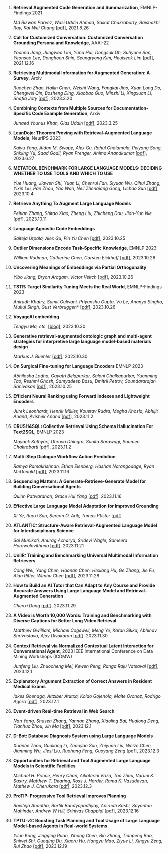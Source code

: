 
1. **Retrieval Augmented Code Generation and Summarization**, EMNLP-Findings 2021

   *Md Rizwan Parvez, Wasi Uddin Ahmad, Saikat Chakraborty, Baishakhi Ray, Kai-Wei Chang*  [[pdf](https://arxiv.org/abs/2108.11601)], 2021.8.26

1. **Call for Customized Conversation: Customized Conversation Grounding Persona and Knowledge**, AAAI-22

   *Yoonna Jang, Jungwoo Lim, Yuna Hur, Dongsuk Oh, Suhyune Son, Yeonsoo Lee, Donghoon Shin, Seungryong Kim, Heuiseok Lim*  [[pdf](https://arxiv.org/abs/2112.08619)], 2021.12.16

1. **Retrieving Multimodal Information for Augmented Generation: A Survey**, Arxiv

   *Ruochen Zhao, Hailin Chen, Weishi Wang, Fangkai Jiao, Xuan Long Do, Chengwei Qin, Bosheng Ding, Xiaobao Guo, Minzhi Li, Xingxuan Li, Shafiq Joty*  [[pdf](https://arxiv.org/abs/2303.10868)], 2023.3.20

1. **Combining Contexts from Multiple Sources for Documentation-Specific Code Example Generation**, Arxiv

   *Junaed Younus Khan, Gias Uddin*  [[pdf](https://arxiv.org/abs/2303.14542)], 2023.3.25

1. **LeanDojo: Theorem Proving with Retrieval-Augmented Language Models**, NeurIPS 2023

   *Kaiyu Yang, Aidan M. Swope, Alex Gu, Rahul Chalamala, Peiyang Song, Shixing Yu, Saad Godil, Ryan Prenger, Anima Anandkumar*  [[pdf](https://arxiv.org/abs/2306.15626)], 2023.6.27

1. **METATOOL BENCHMARK FOR LARGE LANGUAGE MODELS: DECIDING WHETHER TO USE TOOLS AND WHICH TO USE**

   *Yue Huang, Jiawen Shi, Yuan Li, Chenrui Fan, Siyuan Wu, Qihui Zhang, Yixin Liu, Pan Zhou, Yao Wan, Neil Zhenqiang Gong, Lichao Sun*  [[pdf](https://arxiv.org/abs/2310.03128)], 2023.10.4

1. **Retrieve Anything To Augment Large Language Models**

   *Peitian Zhang, Shitao Xiao, Zheng Liu, Zhicheng Dou, Jian-Yun Nie*  [[pdf](https://arxiv.org/abs/2310.07554)], 2023.10.11

1. **Language Agnostic Code Embeddings**

   *Saiteja Utpala, Alex Gu, Pin Yu Chen*  [[pdf](https://arxiv.org/abs/2310.16803)], 2023.10.25
   
1. **Outlier Dimensions Encode Task-Specific Knowledge**, EMNLP 2023

    *William Rudman, Catherine Chen, Carsten Eickhoff*  [[pdf](https://arxiv.org/abs/2310.17715)], 2023.10.26

1. **Uncovering Meanings of Embeddings via Partial Orthogonality**

   *Yibo Jiang, Bryon Aragam, Victor Veitch*  [[pdf](https://arxiv.org/abs/2310.17611)], 2023.10.26

1. **TSTR: Target Similarity Tuning Meets the Real World**,  EMNLP-Findings 2023

   *Anirudh Khatry, Sumit Gulwani, Priyanshu Gupta, Vu Le, Ananya Singha, Mukul Singh, Gust Verbruggen**  [[pdf](https://arxiv.org/abs/2310.17228)], 2023.10.26

1. **VoyageAI embedding** 

    *Tengyu Ma, etc.*  [[blog](https://blog.voyageai.com/2023/10/29/voyage-embeddings/)], 2023.10.30

1. **Generative retrieval-augmented ontologic graph and multi-agent strategies for interpretive large language model-based materials design** 

    *Markus J. Buehler*  [[pdf](https://arxiv.org/abs/2310.19998)], 2023.10.30

1. **On Surgical Fine-tuning for Language Encoders** EMNLP 2023

   *Abhilasha Lodha, Gayatri Belapurkar, Saloni Chalkapurkar, Yuanming Tao, Reshmi Ghosh, Samyadeep Basu, Dmitrii Petrov, Soundararajan Srinivasan*  [[pdf](https://arxiv.org/abs/2310.17041)], 2023.10.25

1. **Efficient Neural Ranking using Forward Indexes and Lightweight Encoders**

   *Jurek Leonhardt, Henrik Müller, Koustav Rudra, Megha Khosla, Abhijit Anand, Avishek Anand*  [[pdf](https://arxiv.org/abs/2311.01263)], 2023.11.2

1. **CRUSH4SQL: Collective Retrieval Using Schema Hallucination For Text2SQL**, EMNLP 2023

   *Mayank Kothyari, Dhruva Dhingra, Sunita Sarawagi, Soumen Chakrabarti*  [[pdf](https://arxiv.org/abs/2311.01173)], 2023.11.2

1. **Multi-Step Dialogue Workflow Action Prediction**

   *Ramya Ramakrishnan, Ethan Elenberg, Hashan Narangodage, Ryan McDonald*  [[pdf](https://arxiv.org/abs/2311.09593)], 2023.11.16

1. **Sequencing Matters: A Generate-Retrieve-Generate Model for Building Conversational Agents**

   *Quinn Patwardhan, Grace Hui Yang*  [[pdf](https://arxiv.org/abs/2311.09513)], 2023.11.16

1. **Effective Large Language Model Adaptation for Improved Grounding**

   *Xi Ye, Ruoxi Sun, Sercan Ö. Arik, Tomas Pfister*  [[pdf](https://arxiv.org/abs/2311.09533)]

1. **ATLANTIC: Structure-Aware Retrieval-Augmented Language Model for Interdisciplinary Science**

   *Sai Munikoti, Anurag Acharya, Sridevi Wagle, Sameera Horawalavithana*  [[pdf](https://arxiv.org/abs/2311.12289)], 2023.11.21

1. **UniIR: Training and Benchmarking Universal Multimodal Information Retrievers**

   *Cong Wei, Yang Chen, Haonan Chen, Hexiang Hu, Ge Zhang, Jie Fu, Alan Ritter, Wenhu Chen* [[pdf](https://arxiv.org/abs/2311.17136)], 2023.11.28

1. **How to Build an AI Tutor that Can Adapt to Any Course and Provide Accurate Answers Using Large Language Model and Retrieval-Augmented Generation**

   *Chenxi Dong* [[pdf](https://arxiv.org/abs/2311.17696)], 2023.11.29

1. **A Video is Worth 10,000 Words: Training and Benchmarking with Diverse Captions for Better Long Video Retrieval**

   *Matthew Gwilliam, Michael Cogswell, Meng Ye, Karan Sikka, Abhinav Shrivastava, Ajay Divakaran*  [[pdf](https://arxiv.org/abs/2312.00115)], 2023.11.30

1. **Context Retrieval via Normalized Contextual Latent Interaction for Conversational Agent**, 2023 IEEE International Conference on Data Mining Workshops (ICDMW)

   *Junfeng Liu, Zhuocheng Mei, Kewen Peng, Ranga Raju Vatsavai*  [[pdf](https://arxiv.org/abs/2312.00774)], 2023.12.1

1. **Explanatory Argument Extraction of Correct Answers in Resident Medical Exams**

   *Iakes Goenaga, Aitziber Atutxa, Koldo Gojenola, Maite Oronoz, Rodrigo Agerri*  [[pdf](https://arxiv.org/abs/2312.00567)], 2023.12.1

1. **Event-driven Real-time Retrieval in Web Search**

   *Nan Yang, Shusen Zhang, Yannan Zhang, Xiaoling Bai, Hualong Deng, Tianhua Zhou, Jin Ma*  [[pdf](https://arxiv.org/abs/2312.00372)], 2023.12.1

1. **D-Bot: Database Diagnosis System using Large Language Models**

   *Xuanhe Zhou, Guoliang Li, Zhaoyan Sun, Zhiyuan Liu, Weize Chen, Jianming Wu, Jiesi Liu, Ruohang Feng, Guoyang Zeng*  [[pdf](https://arxiv.org/abs/2312.01454)], 2023.12.3

1. **Opportunities for Retrieval and Tool Augmented Large Language Models in Scientific Facilities**

   *Michael H. Prince, Henry Chan, Aikaterini Vriza, Tao Zhou, Varuni K. Sastry, Matthew T. Dearing, Ross J. Harder, Rama K. Vasudevan, Mathew J. Cherukara*  [[pdf](https://arxiv.org/abs/2312.01291)], 2023.12.3

1. **ProTIP: Progressive Tool Retrieval Improves Planning**

   *Raviteja Anantha, Bortik Bandyopadhyay, Anirudh Kashi, Sayantan Mahinder, Andrew W Hill, Srinivas Chappidi*  [[pdf](https://arxiv.org/abs/2312.10332)], 2023.12.16

1. **TPTU-v2: Boosting Task Planning and Tool Usage of Large Language Model-based Agents in Real-world Systems**

   *Yilun Kong, Jingqing Ruan, Yihong Chen, Bin Zhang, Tianpeng Bao, Shiwei Shi, Guoqing Du, Xiaoru Hu, Hangyu Mao, Ziyue Li, Xingyu Zeng, Rui Zhao*  [[pdf](https://arxiv.org/abs/2311.11315)], 2023.12.19





   




